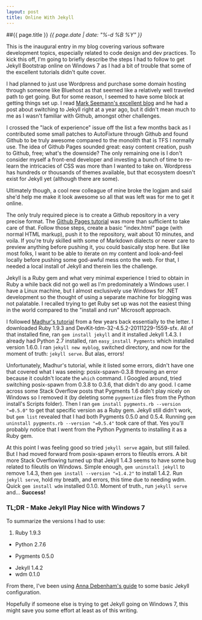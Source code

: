 ```yaml
---
layout: post
title: Online With Jekyll
---
```

##{{ page.title }}
_{{ page.date | date: "%-d %B %Y" }}_

This is the inaugural entry in my blog covering various software development topics, especially related to code design and dev practices.  To kick this off, I'm going to briefly describe the steps I had to follow to get Jekyll Bootstrap online on Windows 7 as I had a bit of trouble that some of the excellent tutorials didn't quite cover.

I had planned to just use Wordpress and purchase some domain hosting through someone like Bluehost as that seemed like a relatively well traveled path to get going.  But for some reason, I seemed to have some block at getting things set up.  I read [Mark Seemann's excellent blog](http://blog.ploeh.dk/) and he had a post about switching to Jekyll right at a year ago, but it didn't mean much to me as I wasn't familiar with Github, amongst other challenges.

I crossed the "lack of experience" issue off the list a few months back as I contributed some small patches to AutoFixture through Github and found Github to be truly awesome compared to the monolith that is TFS I normally use.  The idea of Github Pages sounded great:  easy content creation, push to Github, free; what's the downside?  The only remaining one is I don't consider myself a front-end developer and investing a bunch of time to re-learn the intricacies of CSS was more than I wanted to take on.  Wordpress has hundreds or thousands of themes available, but that ecosystem doesn't exist for Jekyll yet (although there are some).  

Ultimately though, a cool new colleague of mine broke the logjam and said she'd help me make it look awesome so all that was left was for me to get it online.

The only truly required piece is to create a Github repository in a very precise format.  The [Github Pages tutorial](http://pages.github.com/) was more than sufficient to take care of that.  Follow those steps, create a basic "index.html" page (with normal HTML markup), push it to the repository, wait about 10 minutes, and voila.  If you're truly skilled with some of Markdown dialects or never care to preview anything before pushing it, you could basically stop here.  But like most folks, I want to be able to iterate on my content and look-and-feel locally before pushing some god-awful mess onto the web.  For that, I needed a local install of Jekyll and therein lies the challenge.  

Jekyll is a Ruby gem and what very minimal experience I tried to obtain in Ruby a while back did not go well as I'm predominately a Windows user.  I have a Linux machine, but I almost exclusively use Windows for .NET development so the thought of using a separate machine for blogging was not palatable.  I recalled trying to get Ruby set up was not the easiest thing in the world compared to the "install and run" Microsoft approach.  

I followed [Madhur's tutorial](http://www.madhur.co.in/blog/2011/09/01/runningjekyllwindows.html) from a few years back essentially to the letter.  I downloaded Ruby 1.9.3 and DevKit-tdm-32-4.5.2-20111229-1559-sfx.  All of that installed fine, ran `gem install jekyll` and it installed Jekyll 1.4.3.  I already had Python 2.7 installed, ran `easy_install Pygments` which installed version 1.6.0.  I ran `jekyll new myblog`, switched directory, and now for the moment of truth: `jekyll serve`.  But alas, errors!

Unfortunately, Madhur's tutorial, while it listed some errors, didn't have one that covered what I was seeing:  posix-spawn-0.3.8 throwing an error because it couldn't locate the `which` command.  I Googled around, tried switching posix-spawn from 0.3.8 to 0.3.6, that didn't do any good.  I came across some Stack Overflow posts that Pygments 1.6 didn't play nicely on Windows so I removed it (by deleting some `pygmentize` files from the Python install's Scripts folder).  Then I ran `gem install pygments.rb --version "=0.5.0"` to get that specific version as a Ruby gem.  Jekyll still didn't work, but `gem list` revealed that I had both Pygments 0.5.0 and 0.5.4.  Running `gem uninstall pygments.rb --version "=0.5.4"` took care of that.  Yes you'll probably notice that I went from the Python Pygments to installing it as a Ruby gem.  

At this point I was feeling good so tried `jekyll serve` again, but still failed.  But I had moved forward from posix-spawn errors to fileutils errors.  A bit more Stack Overflowing turned up that Jekyll 1.4.3 seems to have some bug related to fileutils on Windows.  Simple enough, `gem uninstall jekyll` to remove 1.4.3, then `gem install --version "=1.4.2"` to install 1.4.2.    Run `jekyll serve`, hold my breath, and errors, this time due to needing wdm.  Quick `gem install wdm` installed 0.1.0.  Moment of truth., run `jekyll serve` and... **Success!**

### TL;DR - Make Jekyll Play Nice with Windows 7
To summarize the versions I had to use:

1. Ruby 1.9.3
+ Python 2.7.6
* Pygments 0.5.0
+ Jekyll 1.4.2
+ wdm 0.1.0

From there, I've been using [Anna Debenham's guide](http://24ways.org/2013/get-started-with-github-pages/) to some basic Jekyll configuration.  

Hopefully if someone else is trying to get Jekyll going on Windows 7, this might save you some effort at least as of this writing.  





